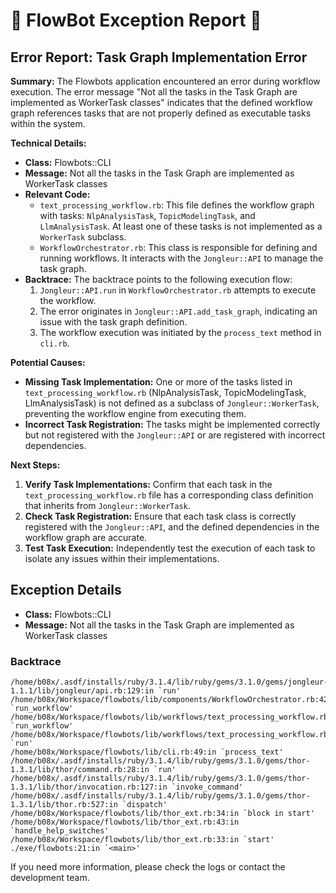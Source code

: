 # 🤖 FlowBot Exception Report 🤖


## Error Report: Task Graph Implementation Error

**Summary:** 
The Flowbots application encountered an error during workflow execution. The error message "Not all the tasks in the Task Graph are implemented as WorkerTask classes" indicates that the defined workflow graph references tasks that are not properly defined as executable tasks within the system.

**Technical Details:**

* **Class:** Flowbots::CLI
* **Message:** Not all the tasks in the Task Graph are implemented as WorkerTask classes
* **Relevant Code:**
    * `text_processing_workflow.rb`: This file defines the workflow graph with tasks: `NlpAnalysisTask`, `TopicModelingTask`, and `LlmAnalysisTask`. At least one of these tasks is not implemented as a `WorkerTask` subclass.
    * `WorkflowOrchestrator.rb`: This class is responsible for defining and running workflows. It interacts with the `Jongleur::API` to manage the task graph. 
* **Backtrace:** The backtrace points to the following execution flow:
    1.  `Jongleur::API.run` in `WorkflowOrchestrator.rb` attempts to execute the workflow.
    2.  The error originates in `Jongleur::API.add_task_graph`, indicating an issue with the task graph definition.
    3.  The workflow execution was initiated by the `process_text` method in `cli.rb`.

**Potential Causes:**

* **Missing Task Implementation:** One or more of the tasks listed in `text_processing_workflow.rb` (NlpAnalysisTask, TopicModelingTask, LlmAnalysisTask) is not defined as a subclass of `Jongleur::WorkerTask`, preventing the workflow engine from executing them.
* **Incorrect Task Registration:** The tasks might be implemented correctly but not registered with the `Jongleur::API` or are registered with incorrect dependencies.

**Next Steps:**

1. **Verify Task Implementations:**  Confirm that each task in the `text_processing_workflow.rb` file has a corresponding class definition that inherits from `Jongleur::WorkerTask`.
2. **Check Task Registration:** Ensure that each task class is correctly registered with the `Jongleur::API`, and the defined dependencies in the workflow graph are accurate.
3. **Test Task Execution:** Independently test the execution of each task to isolate any issues within their implementations. 



## Exception Details

- **Class:** Flowbots::CLI
- **Message:** Not all the tasks in the Task Graph are implemented as WorkerTask classes

### Backtrace

```
/home/b08x/.asdf/installs/ruby/3.1.4/lib/ruby/gems/3.1.0/gems/jongleur-1.1.1/lib/jongleur/api.rb:129:in `run'
/home/b08x/Workspace/flowbots/lib/components/WorkflowOrchestrator.rb:42:in `run_workflow'
/home/b08x/Workspace/flowbots/lib/workflows/text_processing_workflow.rb:71:in `run_workflow'
/home/b08x/Workspace/flowbots/lib/workflows/text_processing_workflow.rb:26:in `run'
/home/b08x/Workspace/flowbots/lib/cli.rb:49:in `process_text'
/home/b08x/.asdf/installs/ruby/3.1.4/lib/ruby/gems/3.1.0/gems/thor-1.3.1/lib/thor/command.rb:28:in `run'
/home/b08x/.asdf/installs/ruby/3.1.4/lib/ruby/gems/3.1.0/gems/thor-1.3.1/lib/thor/invocation.rb:127:in `invoke_command'
/home/b08x/.asdf/installs/ruby/3.1.4/lib/ruby/gems/3.1.0/gems/thor-1.3.1/lib/thor.rb:527:in `dispatch'
/home/b08x/Workspace/flowbots/lib/thor_ext.rb:34:in `block in start'
/home/b08x/Workspace/flowbots/lib/thor_ext.rb:43:in `handle_help_switches'
/home/b08x/Workspace/flowbots/lib/thor_ext.rb:33:in `start'
./exe/flowbots:21:in `<main>'
```

If you need more information, please check the logs or contact the development team.

